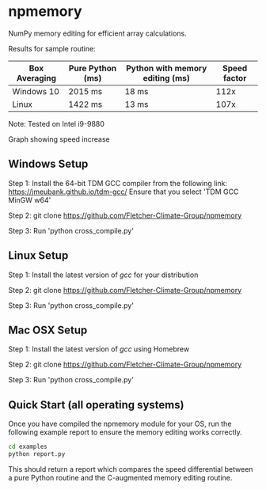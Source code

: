# npmemory
NumPy memory editing for efficient array calculations.

Results for sample routine:

| Box Averaging | Pure Python (ms) | Python with memory editing (ms) | Speed factor |
|---|---|---|---|
| Windows 10 | 2015 ms | 18 ms | 112x |
| Linux | 1422 ms | 13 ms | 107x |

Note: Tested on Intel i9-9880

Graph showing speed increase

## Windows Setup

Step 1: Install the 64-bit TDM GCC compiler from the following link:
https://jmeubank.github.io/tdm-gcc/ Ensure that you select 'TDM GCC MinGW w64'

Step 2: git clone https://github.com/Fletcher-Climate-Group/npmemory

Step 3: Run 'python cross_compile.py'

## Linux Setup

Step 1: Install the latest version of *gcc* for your distribution

Step 2: git clone https://github.com/Fletcher-Climate-Group/npmemory

Step 3: Run 'python cross_compile.py'


## Mac OSX Setup

Step 1: Install the latest version of *gcc* using Homebrew

Step 2: git clone https://github.com/Fletcher-Climate-Group/npmemory

Step 3: Run 'python cross_compile.py'


## Quick Start (all operating systems)

Once you have compiled the npmemory module for your OS, run the following example report
to ensure the memory editing works correctly.

```sh
cd examples
python report.py
```

This should return a report which compares the speed differential between a pure
Python routine and the C-augmented memory editing routine.
